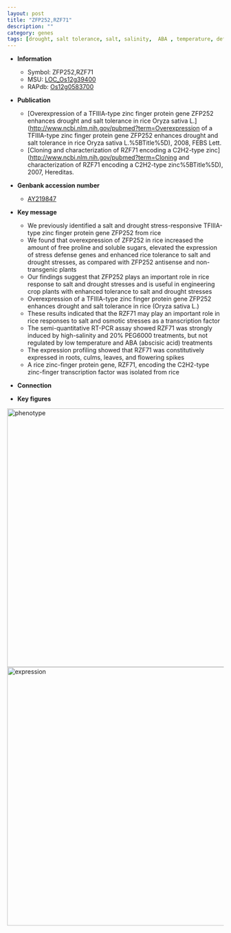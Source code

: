```yaml
---
layout: post
title: "ZFP252,RZF71"
description: ""
category: genes
tags: [drought, salt tolerance, salt, salinity,  ABA , temperature, defense, root, culm, transcription factor, flower]
---
```


* **Information**  
    + Symbol: ZFP252,RZF71  
    + MSU: [LOC_Os12g39400](http://rice.plantbiology.msu.edu/cgi-bin/ORF_infopage.cgi?orf=LOC_Os12g39400)  
    + RAPdb: [Os12g0583700](http://rapdb.dna.affrc.go.jp/viewer/gbrowse_details/irgsp1?name=Os12g0583700)  

* **Publication**  
    + [Overexpression of a TFIIIA-type zinc finger protein gene ZFP252 enhances drought and salt tolerance in rice Oryza sativa L.](http://www.ncbi.nlm.nih.gov/pubmed?term=Overexpression of a TFIIIA-type zinc finger protein gene ZFP252 enhances drought and salt tolerance in rice Oryza sativa L.%5BTitle%5D), 2008, FEBS Lett.
    + [Cloning and characterization of RZF71 encoding a C2H2-type zinc](http://www.ncbi.nlm.nih.gov/pubmed?term=Cloning and characterization of RZF71 encoding a C2H2-type zinc%5BTitle%5D), 2007, Hereditas.

* **Genbank accession number**  
    + [AY219847](http://www.ncbi.nlm.nih.gov/nuccore/AY219847)

* **Key message**  
    + We previously identified a salt and drought stress-responsive TFIIIA-type zinc finger protein gene ZFP252 from rice
    + We found that overexpression of ZFP252 in rice increased the amount of free proline and soluble sugars, elevated the expression of stress defense genes and enhanced rice tolerance to salt and drought stresses, as compared with ZFP252 antisense and non-transgenic plants
    + Our findings suggest that ZFP252 plays an important role in rice response to salt and drought stresses and is useful in engineering crop plants with enhanced tolerance to salt and drought stresses
    + Overexpression of a TFIIIA-type zinc finger protein gene ZFP252 enhances drought and salt tolerance in rice (Oryza sativa L.)
    + These results indicated that the RZF71 may play an important role in rice responses to salt and osmotic stresses as a transcription factor
    + The semi-quantitative RT-PCR assay showed RZF71 was strongly induced by high-salinity and 20% PEG6000 treatments, but not regulated by low temperature and ABA (abscisic acid) treatments
    + The expression profiling showed that RZF71 was constitutively expressed in roots, culms, leaves, and flowering spikes
    + A rice zinc-finger protein gene, RZF71, encoding the C2H2-type zinc-finger transcription factor was isolated from rice

* **Connection**  

* **Key figures**  
<img src="https://funricegenes.github.io/images/ZFP252.pheno.png" alt="phenotype"  style="width: 600px;"/>

<img src="https://funricegenes.github.io/images/ZFP252.exp.png" alt="expression"  style="width: 600px;"/>



